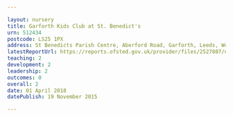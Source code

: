 ```yaml
---

layout: nursery
title: Garforth Kids Club at St. Benedict's
urn: 512434
postcode: LS25 1PX
address: St Benedicts Parish Centre, Aberford Road, Garforth, Leeds, West Yorkshire, LS25 1PX
latestReportUrl: https://reports.ofsted.gov.uk/provider/files/2527807/urn/512434.pdf
teaching: 2
development: 2
leadership: 2
outcomes: 0
overall: 2
date: 01 April 2018 
datePublish: 19 November 2015

---
```

